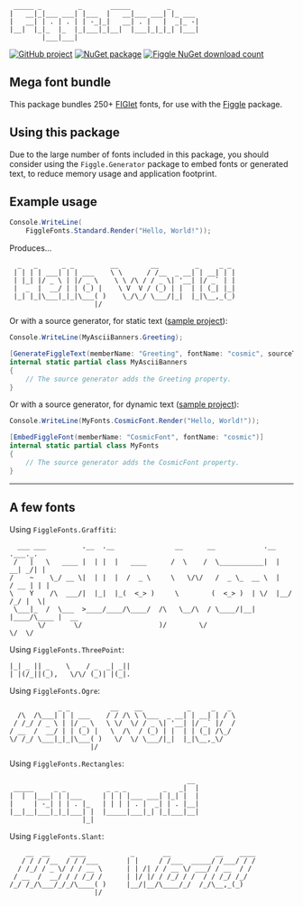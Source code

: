 ```
 _____ _         _       _____         _       
|   __|_|___ ___| |___  |   __|___ ___| |_ ___ 
|   __| | . | . | | -_|_|   __| . |   |  _|_ -|
|__|  |_|_  |_  |_|___|_|__|  |___|_|_|_| |___|
        |___|___|                              
```

[![GitHub project](https://img.shields.io/badge/GitHub-drewnoakes/figgle-blue?logo=github)](https://github.com/drewnoakes/figgle)
[![NuGet package](https://img.shields.io/badge/NuGet-Figgle.Fonts-orange?logo=nuget)](https://www.nuget.org/packages/Figgle.Fonts/)
[![Figgle NuGet download count](https://img.shields.io/nuget/dt/Figgle)](https://www.nuget.org/packages/Figgle/)

## Mega font bundle

This package bundles 250+ [FIGlet](http://www.figlet.org/) fonts, for use
with the [Figgle](https://github.com/drewnoakes/figgle) package.

## Using this package

Due to the large number of fonts included in this package, you should consider
using the `Figgle.Generator` package to embed fonts or generated text, to reduce
memory usage and application footprint.

## Example usage

```c#
Console.WriteLine(
    FiggleFonts.Standard.Render("Hello, World!"));
```

Produces...

```
  _   _      _ _         __        __         _     _ _
 | | | | ___| | | ___    \ \      / /__  _ __| | __| | |
 | |_| |/ _ \ | |/ _ \    \ \ /\ / / _ \| '__| |/ _` | |
 |  _  |  __/ | | (_) |    \ V  V / (_) | |  | | (_| |_|
 |_| |_|\___|_|_|\___( )    \_/\_/ \___/|_|  |_|\__,_(_)
                     |/
```

Or with a source generator, for static text ([sample project](https://github.com/drewnoakes/figgle/tree/master/samples/2-static-text)):

```c#
Console.WriteLine(MyAsciiBanners.Greeting);

[GenerateFiggleText(memberName: "Greeting", fontName: "cosmic", sourceText: "Hello, World!")]
internal static partial class MyAsciiBanners
{
    // The source generator adds the Greeting property.
}
```

Or with a source generator, for dynamic text ([sample project](https://github.com/drewnoakes/figgle/tree/master/samples/3-embed-font-from-package)):

```c#
Console.WriteLine(MyFonts.CosmicFont.Render("Hello, World!"));

[EmbedFiggleFont(memberName: "CosmicFont", fontName: "cosmic")]
internal static partial class MyFonts
{
    // The source generator adds the CosmicFont property.
}
```

---

## A few fonts

Using `FiggleFonts.Graffiti`:

```
  ___ ___         .__  .__               __      __            .__       .___._.
 /   |   \   ____ |  | |  |   ____      /  \    /  \___________|  |    __| _/| |
/    ~    \_/ __ \|  | |  |  /  _ \     \   \/\/   /  _ \_  __ \  |   / __ | | |
\    Y    /\  ___/|  |_|  |_(  <_> )     \        (  <_> )  | \/  |__/ /_/ |  \|
 \___|_  /  \___  >____/____/\____/  /\   \__/\  / \____/|__|  |____/\____ |  __
       \/       \/                   )/        \/                         \/  \/
```

Using `FiggleFonts.ThreePoint`:

```
|_| _ || _    \    / _  _| _||
| |(/_||(_),   \/\/ (_)| |(_|.
```

Using `FiggleFonts.Ogre`:

```
            _ _          __    __           _     _   _ 
  /\  /\___| | | ___    / / /\ \ \___  _ __| | __| | / \
 / /_/ / _ \ | |/ _ \   \ \/  \/ / _ \| '__| |/ _` |/  /
/ __  /  __/ | | (_) |   \  /\  / (_) | |  | | (_| /\_/ 
\/ /_/ \___|_|_|\___( )   \/  \/ \___/|_|  |_|\__,_\/   
                    |/                                  
```

Using `FiggleFonts.Rectangles`:

```
                                            __ 
 _____     _ _          _ _ _         _   _|  |
|  |  |___| | |___     | | | |___ ___| |_| |  |
|     | -_| | | . |_   | | | | . |  _| | . |__|
|__|__|___|_|_|___| |  |_____|___|_| |_|___|__|
                  |_|                          
```

Using `FiggleFonts.Slant`:

```
    __  __     ____           _       __           __    ____
   / / / /__  / / /___       | |     / /___  _____/ /___/ / /
  / /_/ / _ \/ / / __ \      | | /| / / __ \/ ___/ / __  / / 
 / __  /  __/ / / /_/ /      | |/ |/ / /_/ / /  / / /_/ /_/  
/_/ /_/\___/_/_/\____( )     |__/|__/\____/_/  /_/\__,_(_)   
                     |/                                      
```



